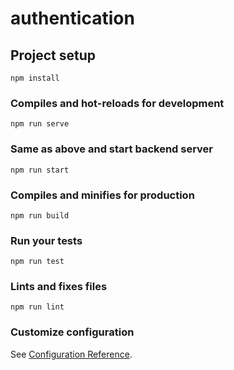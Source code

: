 # authentication

## Project setup
```
npm install
```

### Compiles and hot-reloads for development
```
npm run serve
```
### Same as above and start backend server
```
npm run start
```
### Compiles and minifies for production
```
npm run build
```

### Run your tests
```
npm run test
```

### Lints and fixes files
```
npm run lint
```

### Customize configuration
See [Configuration Reference](https://cli.vuejs.org/config/).
